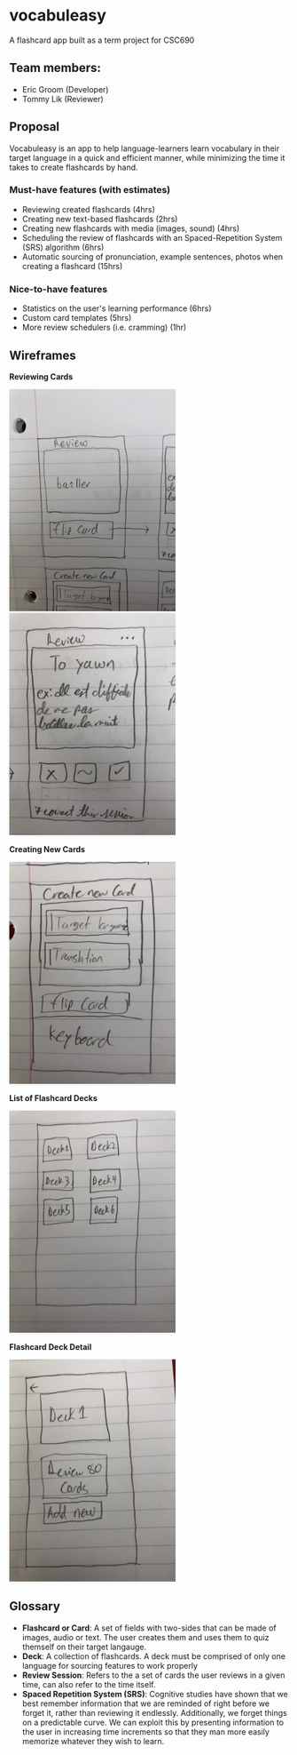 # vocabuleasy

A flashcard app built as a term project for CSC690

## Team members:

- Eric Groom (Developer)
- Tommy Lik (Reviewer)

## Proposal

Vocabuleasy is an app to help language-learners learn vocabulary in their target language in a quick and efficient manner, while minimizing the time it takes to create flashcards by hand.

### Must-have features (with estimates)

- Reviewing created flashcards (4hrs)
- Creating new text-based flashcards (2hrs)
- Creating new flashcards with media (images, sound) (4hrs)
- Scheduling the review of flashcards with an Spaced-Repetition System (SRS) algorithm (6hrs)
- Automatic sourcing of pronunciation, example sentences, photos when creating a flashcard (15hrs)

### Nice-to-have features

- Statistics on the user's learning performance (6hrs)
- Custom card templates (5hrs)
- More review schedulers (i.e. cramming) (1hr)

## Wireframes

**Reviewing Cards**

<img src="milestone1-wireframes/review-front.jpeg" alt="reviewing the front of a flashcard" width="300px"/>
<img src="milestone1-wireframes/review-back.jpeg" alt="reviewing the back of a flashcard" width="300px"/>

**Creating New Cards**

<img src="milestone1-wireframes/create-card.jpeg" alt="creating a new flashcard" width="300px" />

**List of Flashcard Decks**

<img src="milestone1-wireframes/deck-list.jpeg" alt="list of all flashcard decks" width="300px" />

**Flashcard Deck Detail**

<img src="milestone1-wireframes/deck-detail.jpeg" alt="flashcard deck detail" width="300px" />

## Glossary

- **Flashcard or Card**: A set of fields with two-sides that can be made of images, audio or text. The user creates them and uses them to quiz themself on their target langauge.
- **Deck**: A collection of flashcards. A deck must be comprised of only one language for sourcing features to work properly
- **Review Session**: Refers to the a set of cards the user reviews in a given time, can also refer to the time itself.
- **Spaced Repetition System (SRS)**: Cognitive studies have shown that we best remember information that we are reminded of right before we forget it, rather than reviewing it endlessly. Additionally, we forget things on a predictable curve. We can exploit this by presenting information to the user in increasing time increments so that they man more easily memorize whatever they wish to learn.
